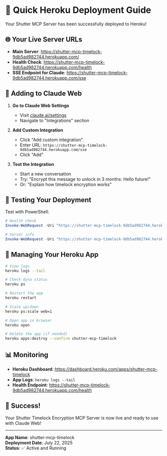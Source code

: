 # 🚀 Quick Heroku Deployment Guide

Your Shutter MCP Server has been successfully deployed to Heroku!

## 🌐 Your Live Server URLs

- **Main Server**: https://shutter-mcp-timelock-9db5ad982744.herokuapp.com/
- **Health Check**: https://shutter-mcp-timelock-9db5ad982744.herokuapp.com/health
- **SSE Endpoint for Claude**: https://shutter-mcp-timelock-9db5ad982744.herokuapp.com/sse

## 🔗 Adding to Claude Web

1. **Go to Claude Web Settings**
   - Visit [claude.ai/settings](https://claude.ai/settings)
   - Navigate to "Integrations" section

2. **Add Custom Integration**
   - Click "Add custom integration"
   - Enter URL: `https://shutter-mcp-timelock-9db5ad982744.herokuapp.com/sse`
   - Click "Add"

3. **Test the Integration**
   - Start a new conversation
   - Try: "Encrypt this message to unlock in 3 months: Hello future!"
   - Or: "Explain how timelock encryption works"

## 🧪 Testing Your Deployment

Test with PowerShell:
```powershell
# Health check
Invoke-WebRequest -Uri "https://shutter-mcp-timelock-9db5ad982744.herokuapp.com/health"

# Server info
Invoke-WebRequest -Uri "https://shutter-mcp-timelock-9db5ad982744.herokuapp.com/"
```

## 🔧 Managing Your Heroku App

```bash
# View logs
heroku logs --tail

# Check dyno status
heroku ps

# Restart the app
heroku restart

# Scale up/down
heroku ps:scale web=1

# Open app in browser
heroku open

# Delete the app (if needed)
heroku apps:destroy --confirm shutter-mcp-timelock
```

## 📊 Monitoring

- **Heroku Dashboard**: https://dashboard.heroku.com/apps/shutter-mcp-timelock
- **App Logs**: `heroku logs --tail`
- **Health Endpoint**: https://shutter-mcp-timelock-9db5ad982744.herokuapp.com/health

## 🎉 Success!

Your Shutter Timelock Encryption MCP Server is now live and ready to use with Claude Web!

---

**App Name**: shutter-mcp-timelock  
**Deployment Date**: July 22, 2025  
**Status**: ✅ Active and Running
